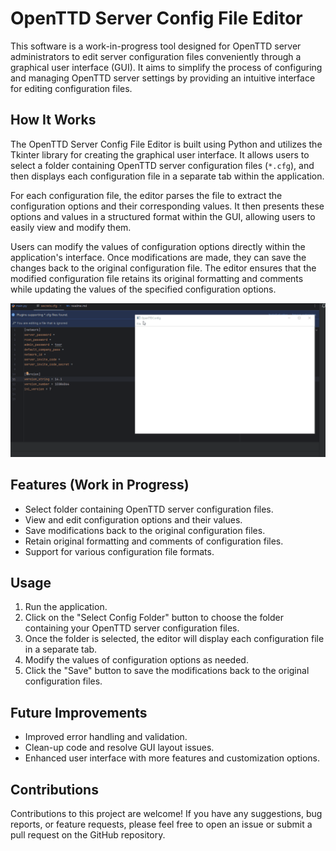 # OpenTTD Server Config File Editor

This software is a work-in-progress tool designed for OpenTTD server administrators to edit server configuration files conveniently through a graphical user interface (GUI). It aims to simplify the process of configuring and managing OpenTTD server settings by providing an intuitive interface for editing configuration files.

## How It Works

The OpenTTD Server Config File Editor is built using Python and utilizes the Tkinter library for creating the graphical user interface. It allows users to select a folder containing OpenTTD server configuration files (`*.cfg`), and then displays each configuration file in a separate tab within the application.

For each configuration file, the editor parses the file to extract the configuration options and their corresponding values. It then presents these options and values in a structured format within the GUI, allowing users to easily view and modify them.

Users can modify the values of configuration options directly within the application's interface. Once modifications are made, they can save the changes back to the original configuration file. The editor ensures that the modified configuration file retains its original formatting and comments while updating the values of the specified configuration options.

![Demo Gif](https://github.com/SarahRoseLives/PyOpenTTDConfig/blob/master/demo.gif?raw=true)

## Features (Work in Progress)

- Select folder containing OpenTTD server configuration files.
- View and edit configuration options and their values.
- Save modifications back to the original configuration files.
- Retain original formatting and comments of configuration files.
- Support for various configuration file formats.

## Usage

1. Run the application.
2. Click on the "Select Config Folder" button to choose the folder containing your OpenTTD server configuration files.
3. Once the folder is selected, the editor will display each configuration file in a separate tab.
4. Modify the values of configuration options as needed.
5. Click the "Save" button to save the modifications back to the original configuration files.

## Future Improvements

- Improved error handling and validation.
- Clean-up code and resolve GUI layout issues.
- Enhanced user interface with more features and customization options.

## Contributions

Contributions to this project are welcome! If you have any suggestions, bug reports, or feature requests, please feel free to open an issue or submit a pull request on the GitHub repository.


